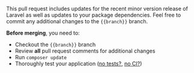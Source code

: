 This pull request includes updates for the recent minor version release of Laravel as well as updates to your package dependencies. Feel free to commit any additional changes to the `{{branch}}` branch.

**Before merging**, you need to:

- Checkout the `{{branch}}` branch
- Review **all** pull request comments for additional changes
- Run `composer update`
- Thoroughly test your application ([no tests?](https://laravelshift.com/laravel-test-generator), [no CI?](https://laravelshift.com/ci-generator))
